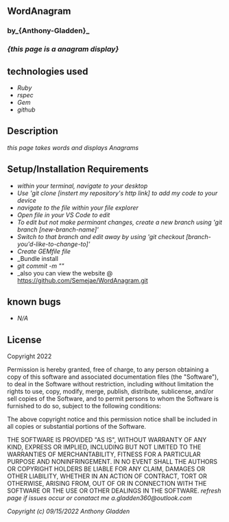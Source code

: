 ## WordAnagram

### by_**{Anthony-Gladden}**_

### _{this page is a anagram display}_


## technologies used 
* _Ruby_
* _rspec_
* _Gem_
* _github_

## Description 
_this page takes words and displays Anagrams_

## Setup/Installation Requirements
* _within your terminal, navigate to your desktop_
* _Use 'git clone [instert my repository's http link] to add my code to your device_
* _navigate to the file within your file explorer_
* _Open file in your VS Code to edit_
* _To edit but not make perminant changes, create a new branch using 'git branch [new-branch-name]'_
* _Switch to that branch and edit away by using 'git checkout [branch-you'd-like-to-change-to]'_
* _Create GEMfile file_  
* _Bundle install
* _git commit -m ""_
* _also you can view the website @ https://github.com/Semejae/WordAnagram.git

## known bugs
* _N/A_

## License
Copyright 2022 <Anthony Gladden>

Permission is hereby granted, free of charge, to any person obtaining a copy of this software and associated documentation files (the "Software"), to deal in the Software without restriction, including without limitation the rights to use, copy, modify, merge, publish, distribute, sublicense, and/or sell copies of the Software, and to permit persons to whom the Software is furnished to do so, subject to the following conditions:

The above copyright notice and this permission notice shall be included in all copies or substantial portions of the Software.

THE SOFTWARE IS PROVIDED "AS IS", WITHOUT WARRANTY OF ANY KIND, EXPRESS OR IMPLIED, INCLUDING BUT NOT LIMITED TO THE WARRANTIES OF MERCHANTABILITY, FITNESS FOR A PARTICULAR PURPOSE AND NONINFRINGEMENT. IN NO EVENT SHALL THE AUTHORS OR COPYRIGHT HOLDERS BE LIABLE FOR ANY CLAIM, DAMAGES OR OTHER LIABILITY, WHETHER IN AN ACTION OF CONTRACT, TORT OR OTHERWISE, ARISING FROM, OUT OF OR IN CONNECTION WITH THE SOFTWARE OR THE USE OR OTHER DEALINGS IN THE SOFTWARE.
_refresh page if issues occur or conatact me a.gladden360@outlook.com_


_Copyright (c) 09/15/2022 Anthony Gladden_

